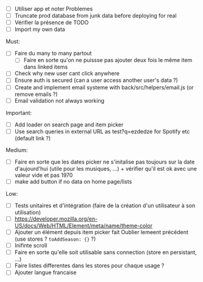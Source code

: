 - [ ] Utiliser app et noter Problemes
- [ ] Truncate prod database from junk data before deploying for real
- [ ] Vérifier la présence de TODO
- [ ] Import my own data

Must:
- [ ] Faire du many to many partout
  - [ ] Faire en sorte qu'on ne puissse pas ajouter deux fois le même item dans linked items
- [ ] Check why new user cant click anywhere
- [ ] Ensure auth is secured (can a user access another user's data ?)
- [ ] Create and implement email systeme with back/src/helpers/email.js (or remove emails ?)
- [ ] Email validation not always working

Important:
- [ ] Add loader on search page and item picker
- [ ] Use search queries in external URL as test?q=ezdedze for Spotify etc (default link ?)

Medium:
- [ ] Faire en sorte que les dates picker ne s'initalise pas toujours sur la date d'aujourd'hui (utile pour les musiques, …) + vérifier qu'il est ok avec une valeur vide et pas 1970
- [ ] make add button if no data on home page/lists

Low:
- [ ] Tests unitaires et d'intégration (faire de la création d'un utilisateur à son utilisation)
- [ ] https://developer.mozilla.org/en-US/docs/Web/HTML/Element/meta/name/theme-color
- [ ] Ajouter un élément depuis item picker fait Oublier lemeent précédent (use stores ? `toAddSeason: {}` ?)
- [ ] Inifinte scroll
- [ ] Faire en sorte qu'elle soit utilisable sans connection (store en persistant, ...)
- [ ] Faire listes differentes dans les stores pour chaque usage ?
- [ ] Ajouter langue francaise